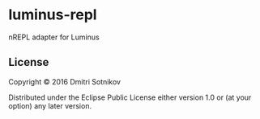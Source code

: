 # luminus-repl

nREPL adapter for Luminus

## License

Copyright © 2016 Dmitri Sotnikov

Distributed under the Eclipse Public License either version 1.0 or (at
your option) any later version.
